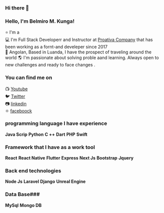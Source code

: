 ### Hi there 👋

###  Hello, I'm Belmiro M. Kunga!

⭐ I'm a  <br>
💻 I'm Full Stack Developerr and Instructor at [Proativa Company](https://seja-pro.coms)
that has been working as a fornt-and develeper since 2017<br>
🏡 Angolan, Based in Luanda, I have the prospect of traveling around the world 🌎
I'm passionate about solving proble aand learning. Always open to new challenges and ready to face changes .

### You can find me on

📺 [Youtube](https://www.youtube.com/channel/UCW8jjYy3GBYfo3TVzF_WCNw) <br>
🐦 [Twitter](https://twitter.com/Willian_justen) <br>
📷 [linkedin](https://www.linkedin.com/in/belmiro-m-kunga/) <br>
⚛️ [faceboock](https://www.facebook.com/profile.php?id=100010300410305) <br>



### programming language I have experience ###
**Java Scrip**
**Python**
**C ++**
**Dart**
**PHP**
**Swift**
### Framework that I have as a work tool ###
**React**
**React Native**
**Flutter**
**Express**
**Next Js**
**Bootstrap**
**Jquery**
### Back end technologies ###
**Node Js**
**Laravel**
**Django**
**Unreal Engine**

### Data Base###
**MySql**
**Mongo DB**


